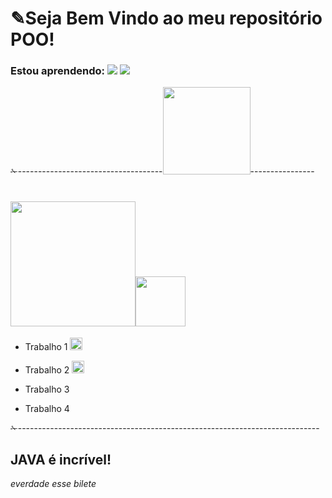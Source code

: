 
# ✎Seja Bem Vindo ao meu repositório POO!
### Estou aprendendo: [![]( 	https://img.shields.io/badge/C-00599C?style=for-the-badge&logo=c&logoColor=white)]() [![]( 	https://img.shields.io/badge/Java-ED8B00?style=for-the-badge&logo=openjdk&logoColor=white)]()

✁------------------------------------<img src= "https://github.com/Gustavpng/POO/assets/170248110/63015030-3a03-49f9-8a72-df2fdb175214" width = "140px" />----------------

# <img src="https://github.com/Gustavpng/POO/assets/170248110/3f1712a1-41b9-4cc3-8003-0b4100003185" width = "200px" /><img src="https://github.com/Gustavpng/POO/assets/170248110/38024f62-12f8-4d42-be7d-09f969d693d4" width = "80px" />
 - Trabalho 1   <img src="https://github.com/Gustavpng/POO/assets/170248110/5bb1c020-b413-43e9-bab7-2bb6056f2563" width = "20px" />

- Trabalho 2   <img src="https://github.com/Gustavpng/POO/assets/170248110/5bb1c020-b413-43e9-bab7-2bb6056f2563" width = "20px" />

 - Trabalho 3   

- Trabalho 4
  
✁---------------------------------------------------------------------------

  ## JAVA é incrível!
*everdade esse bilete*

